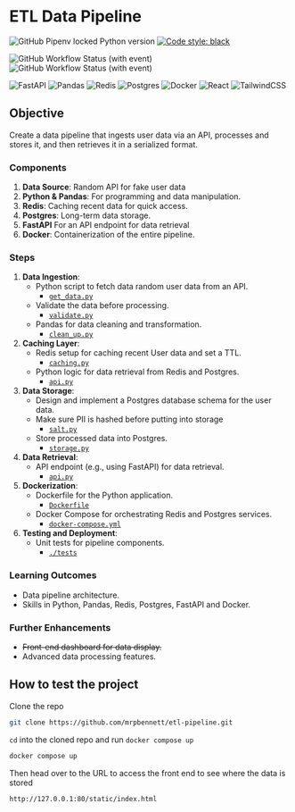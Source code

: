 # ETL Data Pipeline

![GitHub Pipenv locked Python version](https://img.shields.io/github/pipenv/locked/python-version/mrpbennett/etl-pipeline?style=for-the-badge)
[![Code style: black](https://img.shields.io/badge/code%20style-black-000000.svg?style=for-the-badge)](https://github.com/psf/black)

![GitHub Workflow Status (with event)](https://img.shields.io/github/actions/workflow/status/mrpbennett/etl-pipeline/sourcery-pr.yml?style=for-the-badge&label=sourcery)
![GitHub Workflow Status (with event)](https://img.shields.io/github/actions/workflow/status/mrpbennett/etl-pipeline/python-package.yml?style=for-the-badge&label=build)

![FastAPI](https://img.shields.io/badge/fastapi-009688.svg?&style=for-the-badge&logo=fastapi&logoColor=white)
![Pandas](https://img.shields.io/badge/pandas-150458.svg?&style=for-the-badge&logo=pandas&logoColor=white)
![Redis](https://img.shields.io/badge/redis-DC382D.svg?&style=for-the-badge&logo=redis&logoColor=white)
![Postgres](https://img.shields.io/badge/postgresql-4169E1.svg?&style=for-the-badge&logo=postgresql&logoColor=white)
![Docker](https://img.shields.io/badge/docker-2496ED.svg?&style=for-the-badge&logo=docker&logoColor=white) ![React](https://img.shields.io/badge/react-35495e.svg?&style=for-the-badge&logo=react&logoColor=61DAFB)
![TailwindCSS](https://img.shields.io/badge/tailwindcss-gray.svg?&style=for-the-badge&logo=tailwindcss&logoColor=06B6D4)

## Objective

Create a data pipeline that ingests user data via an API, processes and stores it, and then retrieves it in a serialized format.

### Components

1. **Data Source**: Random API for fake user data
2. **Python & Pandas**: For programming and data manipulation.
3. **Redis**: Caching recent data for quick access.
4. **Postgres**: Long-term data storage.
5. **FastAPI** For an API endpoint for data retrieval
6. **Docker**: Containerization of the entire pipeline.

### Steps

1. **Data Ingestion**:
   - Python script to fetch data random user data from an API.
     - [`get_data.py`](https://github.com/mrpbennett/etl-pipeline/blob/6e7ced7368760dcddf94290e8f62658544e26f03/src/get_data.py)
   - Validate the data before processing.
      - [`validate.py`](https://github.com/mrpbennett/etl-pipeline/blob/6e7ced7368760dcddf94290e8f62658544e26f03/src/validate.py)
   - Pandas for data cleaning and transformation.
     - [`clean_up.py`](https://github.com/mrpbennett/etl-pipeline/blob/6e7ced7368760dcddf94290e8f62658544e26f03/src/clean_up.py)
2. **Caching Layer**:
   - Redis setup for caching recent User data and set a TTL.
     - [`caching.py`](https://github.com/mrpbennett/etl-pipeline/blob/6e7ced7368760dcddf94290e8f62658544e26f03/src/caching.py)
   - Python logic for data retrieval from Redis and Postgres.
     - [`api.py`](https://github.com/mrpbennett/etl-pipeline/blob/6e7ced7368760dcddf94290e8f62658544e26f03/src/api.py)
3. **Data Storage**:
   - Design and implement a Postgres database schema for the user data.
   - Make sure PII is hashed before putting into storage
      - [`salt.py`](https://github.com/mrpbennett/etl-pipeline/blob/6e7ced7368760dcddf94290e8f62658544e26f03/src/salt.py)
   - Store processed data into Postgres.
     - [`storage.py`](https://github.com/mrpbennett/etl-pipeline/blob/6e7ced7368760dcddf94290e8f62658544e26f03/src/storage.py)
4. **Data Retrieval**:
   - API endpoint (e.g., using FastAPI) for data retrieval.
     - [`api.py`](https://github.com/mrpbennett/etl-pipeline/blob/6e7ced7368760dcddf94290e8f62658544e26f03/src/api.py)
5. **Dockerization**:
   - Dockerfile for the Python application.
     - [`Dockerfile`](https://github.com/mrpbennett/etl-pipeline/blob/6e7ced7368760dcddf94290e8f62658544e26f03/Dockerfile)
   - Docker Compose for orchestrating Redis and Postgres services.
     - [`docker-compose.yml`](https://github.com/mrpbennett/etl-pipeline/blob/6e7ced7368760dcddf94290e8f62658544e26f03/docker-compose.yml)
6. **Testing and Deployment**:
   - Unit tests for pipeline components.
     - [`./tests`](https://github.com/mrpbennett/etl-pipeline/tree/6e7ced7368760dcddf94290e8f62658544e26f03/tests)

### Learning Outcomes

- Data pipeline architecture.
- Skills in Python, Pandas, Redis, Postgres, FastAPI and Docker.

### Further Enhancements

- ~~Front-end dashboard for data display.~~
- Advanced data processing features.

## How to test the project

Clone the repo

```bash
git clone https://github.com/mrpbennett/etl-pipeline.git
```

`cd` into the cloned repo and run `docker compose up`

```bash
docker compose up
```

Then head over to the URL to access the front end to see where the data is stored

```text
http://127.0.0.1:80/static/index.html
```
